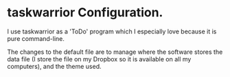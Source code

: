 # taskwarrior Configuration.

I use taskwarrior as a 'ToDo' program which I especially love because
it is pure command-line.

The changes to the default file are to manage where the software
stores the data file (I store the file on my Dropbox so it is
available on all my computers), and the theme used. 
